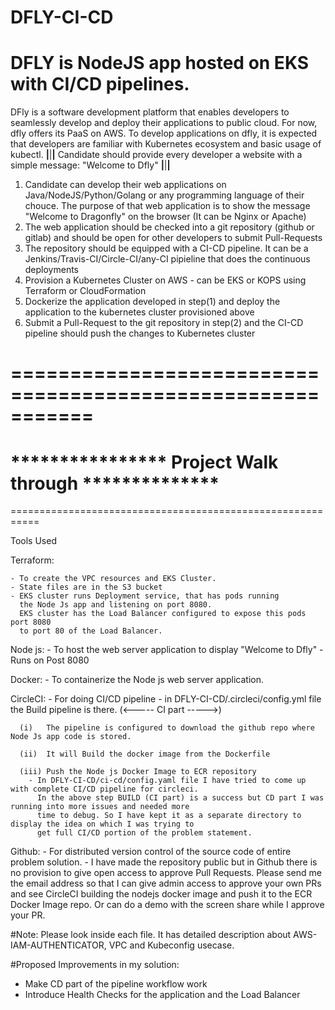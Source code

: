 # DFLY-CI-CD

DFLY is NodeJS app hosted on EKS with CI/CD pipelines. 
=======

DFly is a software development platform that enables developers to seamlessly develop and deploy their applications to public cloud. For now,
dfly offers its PaaS on AWS. To develop applications on dfly, it is expected that developers are familiar with Kubernetes ecosystem and basic usage of kubectl.
**************************|**************************|**************************|**************************
Candidate should provide every developer a website with a simple message: "Welcome to Dfly"
**************************|**************************|**************************|**************************
1. Candidate can develop their web applications on Java/NodeJS/Python/Golang or any programming language of their chouce. The purpose of that 
web application is to show the message "Welcome to Dragonfly" on the browser (It can be Nginx or Apache)
2. The web application should be checked into a git repository (github or gitlab) and should be open for other developers to submit Pull-Requests
3. The repository should be equipped with a CI-CD pipeline. It can be a Jenkins/Travis-CI/Circle-CI/any-CI pipieline that does the continuous deployments
4. Provision a Kubernetes Cluster on AWS - can be EKS or KOPS using Terraform or CloudFormation
5. Dockerize the application developed in step(1) and deploy the application to the kubernetes cluster provisioned above
6. Submit a Pull-Request to the git repository in step(2) and the CI-CD pipeline should push the changes to Kubernetes cluster

===========================================================
===========================================================
   **************** Project Walk through **************
===========================================================
===========================================================

Tools Used

  Terraform:
  
    - To create the VPC resources and EKS Cluster.
    - State files are in the S3 bucket
    - EKS cluster runs Deployment service, that has pods running
      the Node Js app and listening on port 8080.
      EKS cluster has the Load Balancer configured to expose this pods port 8080
      to port 80 of the Load Balancer.

  Node js:
    - To host the web server application to display "Welcome to Dfly"
    - Runs on Post 8080

  Docker:
    - To containerize the Node js web server application.

  CircleCI:
    - For doing CI/CD pipeline
    - in DFLY-CI-CD/.circleci/config.yml file the Build pipeline is there.  (<----- CI part ----->)
    
      (i)   The pipeline is configured to download the github repo where Node Js app code is stored.
      
      (ii)  It will Build the docker image from the Dockerfile
      
      (iii) Push the Node js Docker Image to ECR repository
        - In DFLY-CI-CD/ci-cd/config.yaml file I have tried to come up with complete CI/CD pipeline for circleci.
          In the above step BUILD (CI part) is a success but CD part I was running into more issues and needed more 
          time to debug. So I have kept it as a separate directory to display the idea on which I was trying to 
          get full CI/CD portion of the problem statement.

  Github:
    - For distributed version control of the source code of entire problem solution.
    - I have made the repository public but in Github there is no provision to give open access to approve Pull Requests.
      Please send me the email address so that I can give admin access to approve your own PRs and see CircleCI building
      the nodejs docker image and push it to the ECR Docker Image repo.
      Or can do a demo with the screen share while I approve your PR.

#Note: Please look inside each file. It has detailed description about AWS-IAM-AUTHENTICATOR, VPC and Kubeconfig usecase. 

#Proposed Improvements in my solution:

- Make CD part of the pipeline workflow work 
- Introduce Health Checks for the application and the Load Balancer


